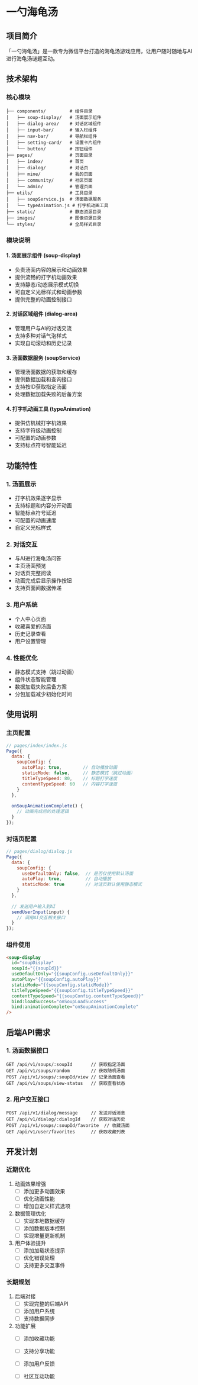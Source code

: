# 一勺海龟汤

## 项目简介
「一勺海龟汤」是一款专为微信平台打造的海龟汤游戏应用，让用户随时随地与AI进行海龟汤谜题互动。

## 技术架构

### 核心模块
```
├── components/         # 组件目录
│   ├── soup-display/   # 汤面展示组件
│   ├── dialog-area/    # 对话区域组件
│   ├── input-bar/      # 输入栏组件
│   ├── nav-bar/        # 导航栏组件
│   ├── setting-card/   # 设置卡片组件
│   └── button/         # 按钮组件
├── pages/              # 页面目录
│   ├── index/          # 首页
│   ├── dialog/         # 对话页
│   ├── mine/           # 我的页面
│   ├── community/      # 社区页面
│   └── admin/          # 管理页面
├── utils/              # 工具目录
│   ├── soupService.js  # 汤面数据服务
│   └── typeAnimation.js # 打字机动画工具
├── static/             # 静态资源目录
├── images/             # 图像资源目录
└── styles/             # 全局样式目录
```

### 模块说明

#### 1. 汤面展示组件 (soup-display)
- 负责汤面内容的展示和动画效果
- 提供流畅的打字机动画效果
- 支持静态/动态展示模式切换
- 可自定义光标样式和动画参数
- 提供完整的动画控制接口

#### 2. 对话区域组件 (dialog-area)
- 管理用户与AI的对话交流
- 支持多种对话气泡样式
- 实现自动滚动和历史记录

#### 3. 汤面数据服务 (soupService)
- 管理汤面数据的获取和缓存
- 提供数据加载和查询接口
- 支持按ID获取指定汤面
- 处理数据加载失败的后备方案

#### 4. 打字机动画工具 (typeAnimation)
- 提供仿机械打字机效果
- 支持字符级动画控制
- 可配置的动画参数
- 支持标点符号智能延迟

## 功能特性

### 1. 汤面展示
- 打字机效果逐字显示
- 支持标题和内容分开动画
- 智能标点符号延迟
- 可配置的动画速度
- 自定义光标样式

### 2. 对话交互
- 与AI进行海龟汤问答
- 主页汤面预览
- 对话页完整阅读
- 动画完成后显示操作按钮
- 支持页面间数据传递

### 3. 用户系统
- 个人中心页面
- 收藏喜爱的汤面
- 历史记录查看
- 用户设置管理

### 4. 性能优化
- 静态模式支持（跳过动画）
- 组件状态智能管理
- 数据加载失败后备方案
- 分包加载减少初始化时间

## 使用说明

### 主页配置
```javascript
// pages/index/index.js
Page({
  data: {
    soupConfig: {
      autoPlay: true,        // 自动播放动画
      staticMode: false,     // 静态模式（跳过动画）
      titleTypeSpeed: 80,    // 标题打字速度
      contentTypeSpeed: 60   // 内容打字速度
    }
  },
  
  onSoupAnimationComplete() {
    // 动画完成后的处理逻辑
  }
});
```

### 对话页配置
```javascript
// pages/dialog/dialog.js
Page({
  data: {
    soupConfig: {
      useDefaultOnly: false,  // 是否仅使用默认汤面
      autoPlay: true,         // 自动播放
      staticMode: true        // 对话页默认使用静态模式
    }
  },
  
  // 发送用户输入到AI
  sendUserInput(input) {
    // 调用AI交互相关接口
  }
});
```

### 组件使用
```html
<soup-display 
  id="soupDisplay"
  soupId="{{soupId}}"
  useDefaultOnly="{{soupConfig.useDefaultOnly}}"
  autoPlay="{{soupConfig.autoPlay}}"
  staticMode="{{soupConfig.staticMode}}"
  titleTypeSpeed="{{soupConfig.titleTypeSpeed}}"
  contentTypeSpeed="{{soupConfig.contentTypeSpeed}}"
  bind:loadSuccess="onSoupLoadSuccess"
  bind:animationComplete="onSoupAnimationComplete"
/>
```

## 后端API需求

### 1. 汤面数据接口
```
GET /api/v1/soups/:soupId       // 获取指定汤面
GET /api/v1/soups/random        // 获取随机汤面
POST /api/v1/soups/:soupId/view // 记录汤面查看
GET /api/v1/soups/view-status   // 获取查看状态
```

### 2. 用户交互接口
```
POST /api/v1/dialog/message     // 发送对话消息
GET /api/v1/dialog/:dialogId    // 获取对话历史
POST /api/v1/soups/:soupId/favorite  // 收藏汤面
GET /api/v1/user/favorites      // 获取收藏列表
```

## 开发计划

### 近期优化
1. 动画效果增强
   - [ ] 添加更多动画效果
   - [ ] 优化动画性能
   - [ ] 增加自定义样式选项

2. 数据管理优化
   - [ ] 实现本地数据缓存
   - [ ] 添加数据版本控制
   - [ ] 实现增量更新机制

3. 用户体验提升
   - [ ] 添加加载状态提示
   - [ ] 优化错误处理
   - [ ] 支持更多交互事件

### 长期规划
1. 后端对接
   - [ ] 实现完整的后端API
   - [ ] 添加用户系统
   - [ ] 支持数据同步

2. 功能扩展
   - [ ] 添加收藏功能
   - [ ] 支持分享功能
   - [ ] 添加用户反馈
   - [ ] 社区互动功能

